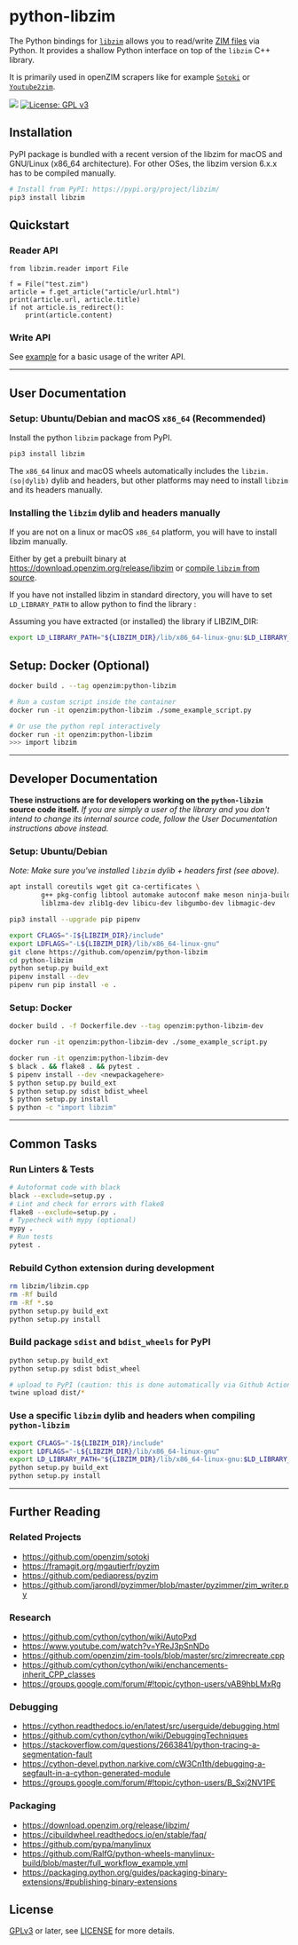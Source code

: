 # python-libzim

The Python bindings for [`libzim`](https://github.com/openzim/libzim)
allows you to read/write [ZIM files](https://openzim.org) via
Python. It provides a shallow Python interface on top of the `libzim`
C++ library.

It is primarily used in openZIM scrapers like for example
[`Sotoki`](https://github.com/openzim/sotoki) or
[`Youtube2zim`](https://github.com/openzim/youtube2zim).

[![](https://img.shields.io/pypi/v/libzim.svg)](https://pypi.python.org/pypi/libzim)
[![License: GPL v3](https://img.shields.io/badge/License-GPLv3-blue.svg)](https://www.gnu.org/licenses/gpl-3.0)

## Installation

PyPI package is bundled with a recent version of the libzim for macOS
and GNU/Linux (x86_64 architecture). For other OSes, the libzim
version 6.x.x has to be compiled manually.

```bash
# Install from PyPI: https://pypi.org/project/libzim/
pip3 install libzim
```

## Quickstart

### Reader API

```python3
from libzim.reader import File

f = File("test.zim")
article = f.get_article("article/url.html")
print(article.url, article.title)
if not article.is_redirect():
    print(article.content)
```

### Write API

See [example](examples/basic_writer.py) for a basic usage of the writer API.


---

## User Documentation

### Setup: Ubuntu/Debian and macOS `x86_64` (Recommended)

Install the python `libzim` package from PyPI.

```bash
pip3 install libzim
```

The `x86_64` linux and macOS wheels automatically includes the `libzim.(so|dylib)` dylib and headers, but other platforms may need to install `libzim` and its headers manually.


### Installing the `libzim` dylib and headers manually

If you are not on a linux or macOS `x86_64` platform, you will have to install libzim manually.

Either by get a prebuilt binary at https://download.openzim.org/release/libzim
or [compile `libzim` from source](https://github.com/openzim/libzim).

If you have not installed libzim in standard directory, you will have to set `LD_LIBRARY_PATH` to allow python to find the library :

Assuming you have extracted (or installed) the library if LIBZIM_DIR:


```bash
export LD_LIBRARY_PATH="${LIBZIM_DIR}/lib/x86_64-linux-gnu:$LD_LIBRARY_PATH"
```

## Setup: Docker (Optional)

```bash
docker build . --tag openzim:python-libzim

# Run a custom script inside the container
docker run -it openzim:python-libzim ./some_example_script.py

# Or use the python repl interactively
docker run -it openzim:python-libzim
>>> import libzim
```

---

## Developer Documentation

**These instructions are for developers working on the `python-libzim` source code itself.** *If you are simply a user of the library and you don't intend to change its internal source code, follow the User Documentation instructions above instead.*

### Setup: Ubuntu/Debian

*Note: Make sure you've installed `libzim` dylib + headers first (see above).*

```bash
apt install coreutils wget git ca-certificates \
        g++ pkg-config libtool automake autoconf make meson ninja-build \
        liblzma-dev zlib1g-dev libicu-dev libgumbo-dev libmagic-dev

pip3 install --upgrade pip pipenv

export CFLAGS="-I${LIBZIM_DIR}/include"
export LDFLAGS="-L${LIBZIM_DIR}/lib/x86_64-linux-gnu"
git clone https://github.com/openzim/python-libzim
cd python-libzim
python setup.py build_ext
pipenv install --dev
pipenv run pip install -e .
```

### Setup: Docker

```bash
docker build . -f Dockerfile.dev --tag openzim:python-libzim-dev

docker run -it openzim:python-libzim-dev ./some_example_script.py

docker run -it openzim:python-libzim-dev
$ black . && flake8 . && pytest .
$ pipenv install --dev <newpackagehere>
$ python setup.py build_ext
$ python setup.py sdist bdist_wheel
$ python setup.py install
$ python -c "import libzim"

```

---

## Common Tasks

### Run Linters & Tests

```bash
# Autoformat code with black
black --exclude=setup.py .
# Lint and check for errors with flake8
flake8 --exclude=setup.py .
# Typecheck with mypy (optional)
mypy .
# Run tests
pytest .
```

### Rebuild Cython extension during development

```bash
rm libzim/libzim.cpp
rm -Rf build
rm -Rf *.so
python setup.py build_ext
python setup.py install
```

### Build package `sdist` and `bdist_wheels` for PyPI

```bash
python setup.py build_ext
python setup.py sdist bdist_wheel

# upload to PyPI (caution: this is done automatically via Github Actions)
twine upload dist/*
```

### Use a specific `libzim` dylib and headers when compiling `python-libzim`

```bash
export CFLAGS="-I${LIBZIM_DIR}/include"
export LDFLAGS="-L${LIBZIM_DIR}/lib/x86_64-linux-gnu"
export LD_LIBRARY_PATH="${LIBZIM_DIR}/lib/x86_64-linux-gnu:$LD_LIBRARY_PATH"
python setup.py build_ext
python setup.py install
```
---

## Further Reading

### Related Projects
- https://github.com/openzim/sotoki
- https://framagit.org/mgautierfr/pyzim
- https://github.com/pediapress/pyzim
- https://github.com/jarondl/pyzimmer/blob/master/pyzimmer/zim_writer.py

### Research
- https://github.com/cython/cython/wiki/AutoPxd
- https://www.youtube.com/watch?v=YReJ3pSnNDo
- https://github.com/openzim/zim-tools/blob/master/src/zimrecreate.cpp
- https://github.com/cython/cython/wiki/enchancements-inherit_CPP_classes
- https://groups.google.com/forum/#!topic/cython-users/vAB9hbLMxRg

### Debugging
- https://cython.readthedocs.io/en/latest/src/userguide/debugging.html
- https://github.com/cython/cython/wiki/DebuggingTechniques
- https://stackoverflow.com/questions/2663841/python-tracing-a-segmentation-fault
- https://cython-devel.python.narkive.com/cW3Cn1th/debugging-a-segfault-in-a-cython-generated-module
- https://groups.google.com/forum/#!topic/cython-users/B_Sxj2NV1PE

### Packaging
- https://download.openzim.org/release/libzim/
- https://cibuildwheel.readthedocs.io/en/stable/faq/
- https://github.com/pypa/manylinux
- https://github.com/RalfG/python-wheels-manylinux-build/blob/master/full_workflow_example.yml
- https://packaging.python.org/guides/packaging-binary-extensions/#publishing-binary-extensions

## License

[GPLv3](https://www.gnu.org/licenses/gpl-3.0) or later, see
[LICENSE](LICENSE) for more details.
